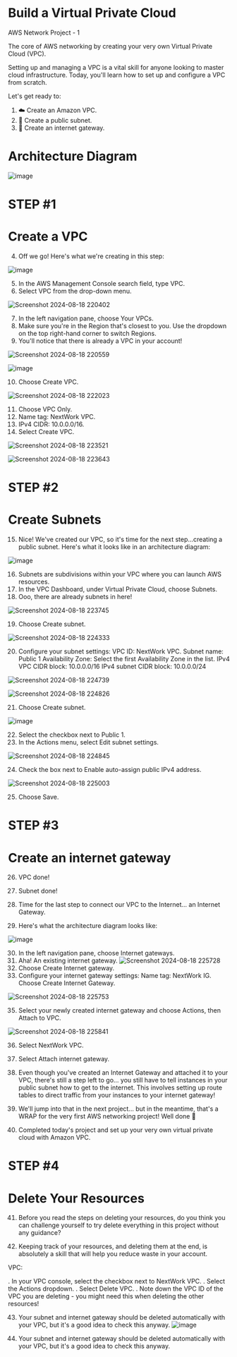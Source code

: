 # Build a Virtual Private Cloud

AWS Network Project - 1

The core of AWS networking by creating your very own Virtual Private Cloud (VPC).

Setting up and managing a VPC is a vital skill for anyone looking to master cloud infrastructure. Today, you'll learn how to set up and configure a VPC from scratch.

Let's get ready to:

1. ☁️ Create an Amazon VPC.
2. 🥅 Create a public subnet.
3. 🚪 Create an internet gateway.

# Architecture Diagram

![image](https://github.com/user-attachments/assets/e8c9c105-0d48-4d6b-a455-1e72e69c09dd)

# STEP #1

# Create a VPC

4. Off we go! Here's what we're creating in this step:

![image](https://github.com/user-attachments/assets/39333f06-36ee-4a6b-984c-a7b226a7344c)

5. In the AWS Management Console search field, type VPC.
6. Select VPC from the drop-down menu.

![Screenshot 2024-08-18 220402](https://github.com/user-attachments/assets/a862a3a3-2014-48b0-975c-55bdff927306)

7. In the left navigation pane, choose Your VPCs.
8. Make sure you're in the Region that's closest to you. Use the dropdown on the top right-hand corner to switch Regions.
9. You'll notice that there is already a VPC in your account!

![Screenshot 2024-08-18 220559](https://github.com/user-attachments/assets/62475df4-3397-4e8d-bef6-8216466a7805)

![image](https://github.com/user-attachments/assets/732c8d22-7a63-47d8-b623-4dcb75a27f1a)

10. Choose Create VPC.

![Screenshot 2024-08-18 222023](https://github.com/user-attachments/assets/22bf8ff2-1493-4cbe-b090-235823f73a82)

11. Choose VPC Only.
12. Name tag: NextWork VPC. 
13. IPv4 CIDR: 10.0.0.0/16.
14. Select Create VPC.

![Screenshot 2024-08-18 223521](https://github.com/user-attachments/assets/861cf975-fee7-4174-92d5-f011b3951a00)

![Screenshot 2024-08-18 223643](https://github.com/user-attachments/assets/718301ac-62fb-4208-a771-c30aacc01a7f)

# STEP #2

# Create Subnets

15. Nice! We've created our VPC, so it's time for the next step...creating a public subnet. Here's what it looks like in an architecture diagram:

![image](https://github.com/user-attachments/assets/42282c38-15e5-45a2-a52e-ae8c83688912)

16. Subnets are subdivisions within your VPC where you can launch AWS resources.
17. In the VPC Dashboard, under Virtual Private Cloud, choose Subnets.
18. Ooo, there are already subnets in here!

![Screenshot 2024-08-18 223745](https://github.com/user-attachments/assets/f91666c9-9ef0-4924-a0dd-c5a1b71176a1)

19. Choose Create subnet.

![Screenshot 2024-08-18 224333](https://github.com/user-attachments/assets/40e4cf7b-4164-4e8e-ac22-39f80117752e)

20. Configure your subnet settings:
     VPC ID: NextWork VPC.
     Subnet name: Public 1
     Availability Zone: Select the first Availability Zone in the list.
     IPv4 VPC CIDR block: 10.0.0.0/16
     IPv4 subnet CIDR block: 10.0.0.0/24

![Screenshot 2024-08-18 224739](https://github.com/user-attachments/assets/8a3f92a5-8ac5-4d3e-8ddf-1da0a12460bb)

![Screenshot 2024-08-18 224826](https://github.com/user-attachments/assets/463388ff-3691-44bc-aa9d-e8ccdcbe9fb1)

21. Choose Create subnet.

![image](https://github.com/user-attachments/assets/266cef6e-edba-4348-82da-4393f9618357)

22. Select the checkbox next to Public 1.
23. In the Actions menu, select Edit subnet settings.

![Screenshot 2024-08-18 224845](https://github.com/user-attachments/assets/aaa192b1-16e8-4fcd-998a-651d69583442)

24. Check the box next to Enable auto-assign public IPv4 address.

![Screenshot 2024-08-18 225003](https://github.com/user-attachments/assets/90cbb414-89e2-4ac9-aca8-7a7e95841d85)

25. Choose Save.

# STEP #3

# Create an internet gateway

26. VPC done!

27. Subnet done!

28. Time for the last step to connect our VPC to the Internet... an Internet Gateway.
29. Here's what the architecture diagram looks like:

![image](https://github.com/user-attachments/assets/17e8b5c2-57f9-487c-8aa4-4e3273098d4a)

30. In the left navigation pane, choose Internet gateways.
31. Aha! An existing internet gateway.
![Screenshot 2024-08-18 225728](https://github.com/user-attachments/assets/d7354feb-f21e-4700-ba04-103fc0fd8055)
32. Choose Create Internet gateway.
33. Configure your internet gateway settings:
     Name tag: NextWork IG.
     Choose Create Internet Gateway.
    
![Screenshot 2024-08-18 225753](https://github.com/user-attachments/assets/ee2248d0-6e69-4106-b6b2-e5a7e4424fec)

35. Select your newly created internet gateway and choose Actions, then Attach to VPC.

![Screenshot 2024-08-18 225841](https://github.com/user-attachments/assets/342f2576-d52d-4554-a129-b30319a67cc4)

36. Select NextWork VPC.
37. Select Attach internet gateway.

38. Even though you've created an Internet Gateway and attached it to your VPC, there's still a step left to go... you still have to tell instances in your public subnet how to get to the internet. This involves setting up route tables to direct traffic from your instances to your internet gateway!

39. We'll jump into that in the next project... but in the meantime, that's a WRAP for the very first AWS networking project! Well done 👏

40. Completed today's project and set up your very own virtual private cloud with Amazon VPC.

# STEP #4

# Delete Your Resources

41. Before you read the steps on deleting your resources, do you think you can challenge yourself to try delete everything in this project without any guidance?

42. Keeping track of your resources, and deleting them at the end, is absolutely a skill that will help you reduce waste in your account.

VPC:

. In your VPC console, select the checkbox next to NextWork VPC.
. Select the Actions dropdown.
. Select Delete VPC.
   . Note down the VPC ID of the VPC you are deleting - you might need this when deleting the other resources!

43. Your subnet and internet gateway should be deleted automatically with your VPC, but it's a good idea to check this anyway.
![image](https://github.com/user-attachments/assets/a610938f-9f18-4e21-9c85-e35960b8c72d)

44. Your subnet and internet gateway should be deleted automatically with your VPC, but it's a good idea to check this anyway.
